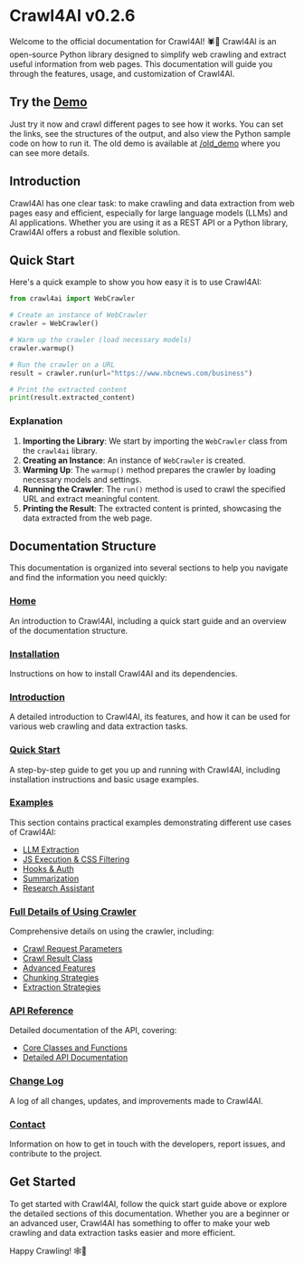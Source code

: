 # Crawl4AI v0.2.6

Welcome to the official documentation for Crawl4AI! 🕷️🤖 Crawl4AI is an open-source Python library designed to simplify web crawling and extract useful information from web pages. This documentation will guide you through the features, usage, and customization of Crawl4AI.


## Try the [Demo](demo.md)

Just try it now and crawl different pages to see how it works. You can set the links, see the structures of the output, and also view the Python sample code on how to run it. The old demo is available at [/old_demo](/old) where you can see more details.

## Introduction

Crawl4AI has one clear task: to make crawling and data extraction from web pages easy and efficient, especially for large language models (LLMs) and AI applications. Whether you are using it as a REST API or a Python library, Crawl4AI offers a robust and flexible solution.

## Quick Start

Here's a quick example to show you how easy it is to use Crawl4AI:

```python
from crawl4ai import WebCrawler

# Create an instance of WebCrawler
crawler = WebCrawler()

# Warm up the crawler (load necessary models)
crawler.warmup()

# Run the crawler on a URL
result = crawler.run(url="https://www.nbcnews.com/business")

# Print the extracted content
print(result.extracted_content)
```

### Explanation

1. **Importing the Library**: We start by importing the `WebCrawler` class from the `crawl4ai` library.
2. **Creating an Instance**: An instance of `WebCrawler` is created.
3. **Warming Up**: The `warmup()` method prepares the crawler by loading necessary models and settings.
4. **Running the Crawler**: The `run()` method is used to crawl the specified URL and extract meaningful content.
5. **Printing the Result**: The extracted content is printed, showcasing the data extracted from the web page.

## Documentation Structure

This documentation is organized into several sections to help you navigate and find the information you need quickly:

### [Home](index.md)

An introduction to Crawl4AI, including a quick start guide and an overview of the documentation structure.

### [Installation](installation.md)

Instructions on how to install Crawl4AI and its dependencies.

### [Introduction](introduction.md)

A detailed introduction to Crawl4AI, its features, and how it can be used for various web crawling and data extraction tasks.

### [Quick Start](quickstart.md)

A step-by-step guide to get you up and running with Crawl4AI, including installation instructions and basic usage examples.

### [Examples](examples/index.md)

This section contains practical examples demonstrating different use cases of Crawl4AI:

- [LLM Extraction](examples/llm_extraction.md)
- [JS Execution & CSS Filtering](examples/js_execution_css_filtering.md)
- [Hooks & Auth](examples/hooks_auth.md)
- [Summarization](examples/summarization.md)
- [Research Assistant](examples/research_assistant.md)

### [Full Details of Using Crawler](full_details/crawl_request_parameters.md)

Comprehensive details on using the crawler, including:

- [Crawl Request Parameters](full_details/crawl_request_parameters.md)
- [Crawl Result Class](full_details/crawl_result_class.md)
- [Advanced Features](full_details/advanced_features.md)
- [Chunking Strategies](full_details/chunking_strategies.md)
- [Extraction Strategies](full_details/extraction_strategies.md)

### [API Reference](api/core_classes_and_functions.md)

Detailed documentation of the API, covering:

- [Core Classes and Functions](api/core_classes_and_functions.md)
- [Detailed API Documentation](api/detailed_api_documentation.md)

### [Change Log](changelog.md)

A log of all changes, updates, and improvements made to Crawl4AI.

### [Contact](contact.md)

Information on how to get in touch with the developers, report issues, and contribute to the project.

## Get Started

To get started with Crawl4AI, follow the quick start guide above or explore the detailed sections of this documentation. Whether you are a beginner or an advanced user, Crawl4AI has something to offer to make your web crawling and data extraction tasks easier and more efficient.

Happy Crawling! 🕸️🚀
